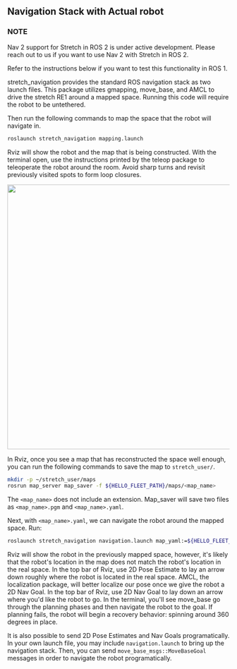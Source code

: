 ## Navigation Stack with Actual robot


### NOTE
Nav 2 support for Stretch in ROS 2 is under active development. Please reach out to us if you want to use Nav 2 with Stretch in ROS 2.

Refer to the instructions below if you want to test this functionality in ROS 1.

stretch_navigation provides the standard ROS navigation stack as two launch files. This package utilizes gmapping, move_base, and AMCL to drive the stretch RE1 around a mapped space. Running this code will require the robot to be untethered.


Then run the following commands to map the space that the robot will navigate in.
```bash
roslaunch stretch_navigation mapping.launch
```
Rviz will show the robot and the map that is being constructed. With the terminal open, use the instructions printed by the teleop package to teleoperate the robot around the room. Avoid sharp turns and revisit previously visited spots to form loop closures.

<p align="center">
  <img height=600 src="https://raw.githubusercontent.com/hello-robot/stretch_tutorials/ROS2/images/mapping.gif"/>
</p>

In Rviz, once you see a map that has reconstructed the space well enough, you can run the following commands to save the map to `stretch_user/`.

```bash
mkdir -p ~/stretch_user/maps
rosrun map_server map_saver -f ${HELLO_FLEET_PATH}/maps/<map_name>
```

The `<map_name>` does not include an extension. Map_saver will save two files as `<map_name>.pgm` and `<map_name>.yaml`.

Next, with `<map_name>.yaml`, we can navigate the robot around the mapped space. Run:

```bash
roslaunch stretch_navigation navigation.launch map_yaml:=${HELLO_FLEET_PATH}/maps/<map_name>.yaml
```

Rviz will show the robot in the previously mapped space, however, it's likely that the robot's location in the map does not match the robot's location in the real space. In the top bar of Rviz, use 2D Pose Estimate to lay an arrow down roughly where the robot is located in the real space. AMCL, the localization package, will better localize our pose once we give the robot a 2D Nav Goal. In the top bar of Rviz, use 2D Nav Goal to lay down an arrow where you'd like the robot to go. In the terminal, you'll see move_base go through the planning phases and then navigate the robot to the goal. If planning fails, the robot will begin a recovery behavior: spinning around 360 degrees in place.

It is also possible to send 2D Pose Estimates and Nav Goals programatically. In your own launch file, you may include `navigation.launch` to bring up the navigation stack. Then, you can send `move_base_msgs::MoveBaseGoal` messages in order to navigate the robot programatically.


<!-- ## Navigation Stack in Gazebo
To test Stretch Navigation in simulation there is a `mapping_gazebo.launch` and `navigation_gazebo.launch` files on the [feature/navigation_updates](https://github.com/hello-robot/stretch_ros/tree/feature/navigation_updates/stretch_navigation/launch) branch. Note that this branch works on ROS Melodic. Navigate to the branch by running the following
```
roscd stretch_navigation
git checkout feature/navigation_updates
```
Then bringup [Stretch in the willowgarage world](gazebo_basics.md) and in a new terminal run the following command to build a map of the Willow Garage world
```
roslaunch stretch_navigation mapping_gazebo.launch gazebo_visualize_lidar:=true gazebo_world:=worlds/willowgarage.world
```
```
roslaunch stretch_navigation teleop_keyboard.launch
```
 -->

